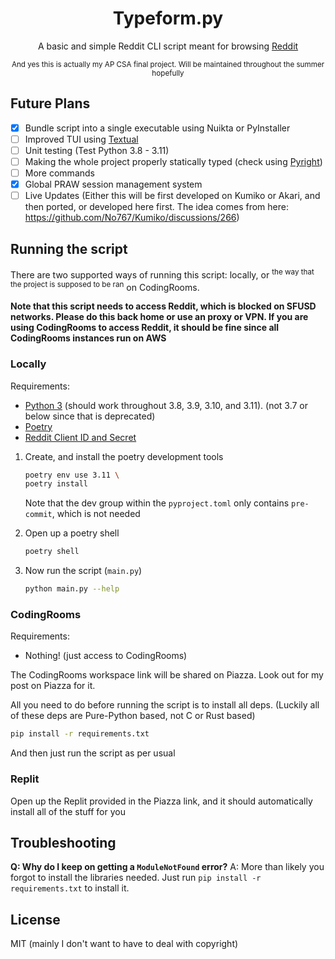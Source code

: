 <div align=center>

# Typeform.py

A basic and simple Reddit CLI script meant for browsing [Reddit](https://reddit.com)

<sup>And yes this is actually my AP CSA final project. Will be maintained throughout the summer hopefully</sup>

<div align=left>

## Future Plans

- [x] Bundle script into a single executable using Nuikta or PyInstaller 
- [ ] Improved TUI using [Textual](https://textual.textualize.io/)
- [ ] Unit testing (Test Python 3.8 - 3.11)
- [ ] Making the whole project properly statically typed (check using [Pyright](https://pypi.org/project/pyright/))
- [ ] More commands
- [x] Global PRAW session management system
- [ ] Live Updates (Either this will be first developed on Kumiko or Akari, and then ported, or developed here first. The idea comes from here: https://github.com/No767/Kumiko/discussions/266)

## Running the script

There are two supported ways of running this script: locally, or <sup>the way that the project is supposed to be ran</sup> on CodingRooms.

**Note that this script needs to access Reddit, which is blocked on SFUSD networks. Please do this back home or use an proxy or VPN. If you are using CodingRooms to access Reddit, it should be fine since all CodingRooms instances run on AWS**

### Locally


Requirements:

- [Python 3](https://www.python.org/) (should work throughout 3.8, 3.9, 3.10, and 3.11). (not 3.7 or below since that is deprecated)
- [Poetry](https://python-poetry.org/)
- [Reddit Client ID and Secret](https://www.reddit.com/prefs/apps)

1. Create, and install the poetry development tools

    ```bash
    poetry env use 3.11 \
    poetry install
    ```
    Note that the dev group within the `pyproject.toml` only contains `pre-commit`, which is not needed

2. Open up a poetry shell

    ```bash
    poetry shell
    ```

3. Now run the script (`main.py`)

    ```bash
    python main.py --help
    ```


### CodingRooms

Requirements:
- Nothing! (just access to CodingRooms)

The CodingRooms workspace link will be shared on Piazza. Look out for my post on Piazza for it.

All you need to do before running the script is to install all deps. (Luckily all of these deps are Pure-Python based, not C or Rust based)

```bash
pip install -r requirements.txt
```

And then just run the script as per usual

### Replit

Open up the Replit provided in the Piazza link, and it should automatically install all of the stuff for you

## Troubleshooting

**Q: Why do I keep on getting a `ModuleNotFound` error?**
A: More than likely you forgot to install the libraries needed. Just run `pip install -r requirements.txt` to install it.

## License

MIT (mainly I don't want to have to deal with copyright)
